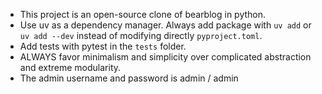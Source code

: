 * This project is an open-source clone of bearblog in python.
* Use uv as a dependency manager. Always add package with `uv add` or `uv add --dev` instead of modifying directly `pyproject.toml`.
* Add tests with pytest in the `tests` folder.
* ALWAYS favor minimalism and simplicity over complicated abstraction and extreme modularity.
* The admin username and password is admin / admin